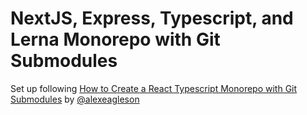 # NextJS, Express, Typescript, and Lerna Monorepo with Git Submodules

Set up following [How to Create a React Typescript Monorepo with Git Submodules](https://dev.to/alexeagleson/how-to-create-a-node-and-react-monorepo-with-git-submodules-2g83) by [@alexeagleson](https://github.com/alexeagleson)
